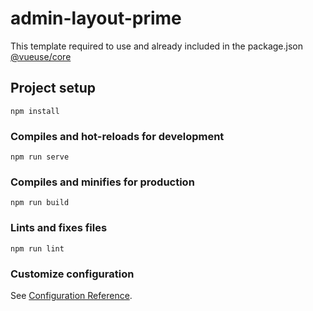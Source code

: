 # admin-layout-prime

This template required to use and already included in the package.json
<br/>
<a href="https://vueuse.org/" >@vueuse/core</a>

## Project setup
```
npm install
```

### Compiles and hot-reloads for development
```
npm run serve
```

### Compiles and minifies for production
```
npm run build
```

### Lints and fixes files
```
npm run lint
```

### Customize configuration
See [Configuration Reference](https://cli.vuejs.org/config/).
